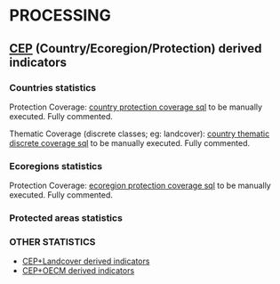 # PROCESSING 
## [CEP](../README.md) (Country/Ecoregion/Protection) derived indicators

### Countries statistics

Protection Coverage: [country protection coverage sql](./country_coverage.sql) to be manually executed. Fully commented.

Thematic Coverage (discrete classes; eg: landcover): [country thematic discrete coverage sql](./country_thematic_discrete_coverage.sql) to be manually executed. Fully commented.

### Ecoregions statistics

Protection Coverage: [ecoregion protection coverage sql](./ecoregion_coverage.sql) to be manually executed. Fully commented.

### Protected areas statistics

### OTHER STATISTICS

+  [CEP+Landcover derived indicators](./LC)
+  [CEP+OECM derived indicators](./OECM)





